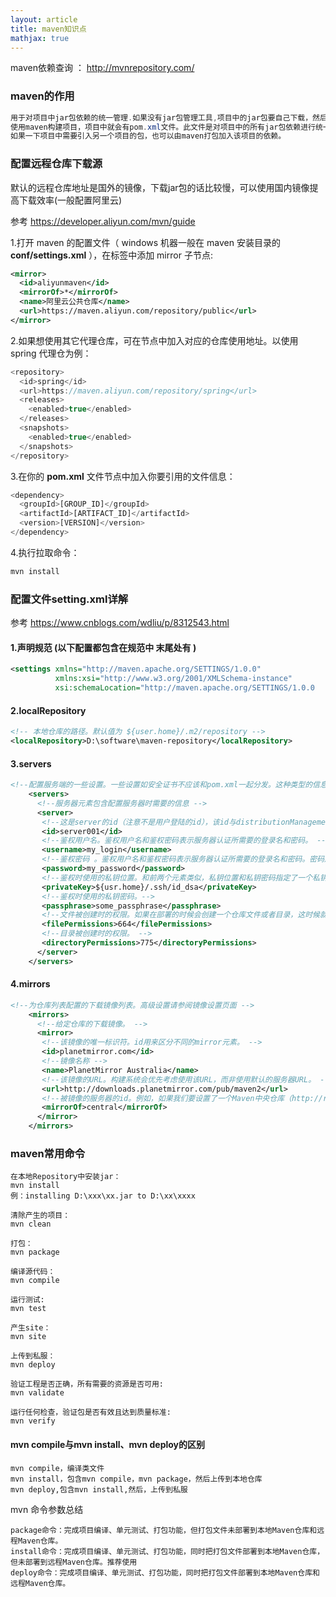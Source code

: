 ```yaml
---
layout: article
title: maven知识点
mathjax: true
---
```

maven依赖查询 ： http://mvnrepository.com/

### maven的作用

```java
用于对项目中jar包依赖的统一管理.如果没有jar包管理工具,项目中的jar包要自己下载，然后放到bin目录，这样很麻烦.
使用maven构建项目，项目中就会有pom.xml文件。此文件是对项目中的所有jar包依赖进行统一管理,如果想要使用哪个依赖只需要在pom文件中引入相关的依赖就可以,然后maven就会自动从远程仓库(可在setting.xml文件中配置远程仓库源)下载jar包到本地仓库。
如果一下项目中需要引入另一个项目的包，也可以由maven打包加入该项目的依赖。
```

### 配置远程仓库下载源

默认的远程仓库地址是国外的镜像，下载jar包的话比较慢，可以使用国内镜像提高下载效率(一般配置阿里云)

参考 https://developer.aliyun.com/mvn/guide

1.打开 maven 的配置文件（ windows 机器一般在 maven 安装目录的 **conf/settings.xml** ），在<mirrors></mirrors>标签中添加 mirror 子节点:

```xml
<mirror>
  <id>aliyunmaven</id>
  <mirrorOf>*</mirrorOf>
  <name>阿里云公共仓库</name>
  <url>https://maven.aliyun.com/repository/public</url>
</mirror>
```

2.如果想使用其它代理仓库，可在<repositories></repositories>节点中加入对应的仓库使用地址。以使用 spring 代理仓为例：

```js
<repository>
  <id>spring</id>
  <url>https://maven.aliyun.com/repository/spring</url>
  <releases>
    <enabled>true</enabled>
  </releases>
  <snapshots>
    <enabled>true</enabled>
  </snapshots>
</repository>
```

3.在你的 **pom.xml** 文件<denpendencies></denpendencies>节点中加入你要引用的文件信息：

```js
<dependency>
  <groupId>[GROUP_ID]</groupId>
  <artifactId>[ARTIFACT_ID]</artifactId>
  <version>[VERSION]</version>
</dependency>
```

4.执行拉取命令：

```js
mvn install
```

### 配置文件setting.xml详解

参考 https://www.cnblogs.com/wdliu/p/8312543.html

#### 1.声明规范 (以下配置都包含在规范中 末尾处有 </settings>)

```xml
<settings xmlns="http://maven.apache.org/SETTINGS/1.0.0" 
          xmlns:xsi="http://www.w3.org/2001/XMLSchema-instance" 
          xsi:schemaLocation="http://maven.apache.org/SETTINGS/1.0.0 	    http://maven.apache.org/xsd/settings-1.0.0.xsd">
```

#### 2.localRepository

```xml
<!-- 本地仓库的路径。默认值为 ${user.home}/.m2/repository -->
<localRepository>D:\software\maven-repository</localRepository>
```

#### 3.servers

```xml
<!--配置服务端的一些设置。一些设置如安全证书不应该和pom.xml一起分发。这种类型的信息应该存在于构建服务器上的settings.xml文件中。-->
    <servers>
      <!--服务器元素包含配置服务器时需要的信息 -->
      <server>
       <!--这是server的id（注意不是用户登陆的id），该id与distributionManagement中repository元素的id相匹配。-->
       <id>server001</id>
       <!--鉴权用户名。鉴权用户名和鉴权密码表示服务器认证所需要的登录名和密码。 -->
       <username>my_login</username>
       <!--鉴权密码 。鉴权用户名和鉴权密码表示服务器认证所需要的登录名和密码。密码加密功能已被添加到2.1.0 +。详情请访问密码加密页面-->
       <password>my_password</password>
       <!--鉴权时使用的私钥位置。和前两个元素类似，私钥位置和私钥密码指定了一个私钥的路径（默认是${user.home}/.ssh/id_dsa）以及如果需要的话，一个密语。将来passphrase和password元素可能会被提取到外部，但目前它们必须在settings.xml文件以纯文本的形式声明。 -->
       <privateKey>${usr.home}/.ssh/id_dsa</privateKey>
       <!--鉴权时使用的私钥密码。-->
       <passphrase>some_passphrase</passphrase>
       <!--文件被创建时的权限。如果在部署的时候会创建一个仓库文件或者目录，这时候就可以使用权限（permission）。这两个元素合法的值是一个三位数字，其对应了unix文件系统的权限，如664，或者775。 -->
       <filePermissions>664</filePermissions>
       <!--目录被创建时的权限。 -->
       <directoryPermissions>775</directoryPermissions>
      </server>
    </servers>
```

#### 4.mirrors

```xml
<!--为仓库列表配置的下载镜像列表。高级设置请参阅镜像设置页面 -->
    <mirrors>
      <!--给定仓库的下载镜像。 -->
      <mirror>
       <!--该镜像的唯一标识符。id用来区分不同的mirror元素。 -->
       <id>planetmirror.com</id>
       <!--镜像名称 -->
       <name>PlanetMirror Australia</name>
       <!--该镜像的URL。构建系统会优先考虑使用该URL，而非使用默认的服务器URL。 -->
       <url>http://downloads.planetmirror.com/pub/maven2</url>
       <!--被镜像的服务器的id。例如，如果我们要设置了一个Maven中央仓库（http://repo.maven.apache.org/maven2/）的镜像，就需要将该元素设置成central。这必须和中央仓库的id central完全一致。-->
       <mirrorOf>central</mirrorOf>
      </mirror>
    </mirrors>
```

### maven常用命令

```
在本地Repository中安装jar：
mvn install
例：installing D:\xxx\xx.jar to D:\xx\xxxx

清除产生的项目：
mvn clean

打包：
mvn package

编译源代码：
mvn compile

运行测试:
mvn test

产生site：
mvn site

上传到私服：
mvn deploy

验证工程是否正确，所有需要的资源是否可用:
mvn validate

运行任何检查，验证包是否有效且达到质量标准:
mvn verify
```

#### mvn compile与mvn install、mvn deploy的区别

```
mvn compile，编译类文件
mvn install，包含mvn compile，mvn package，然后上传到本地仓库
mvn deploy,包含mvn install,然后，上传到私服
```

mvn 命令参数总结

```
package命令：完成项目编译、单元测试、打包功能，但打包文件未部署到本地Maven仓库和远程Maven仓库。
install命令：完成项目编译、单元测试、打包功能，同时把打包文件部署到本地Maven仓库，但未部署到远程Maven仓库。推荐使用
deploy命令：完成项目编译、单元测试、打包功能，同时把打包文件部署到本地Maven仓库和远程Maven仓库。
```




